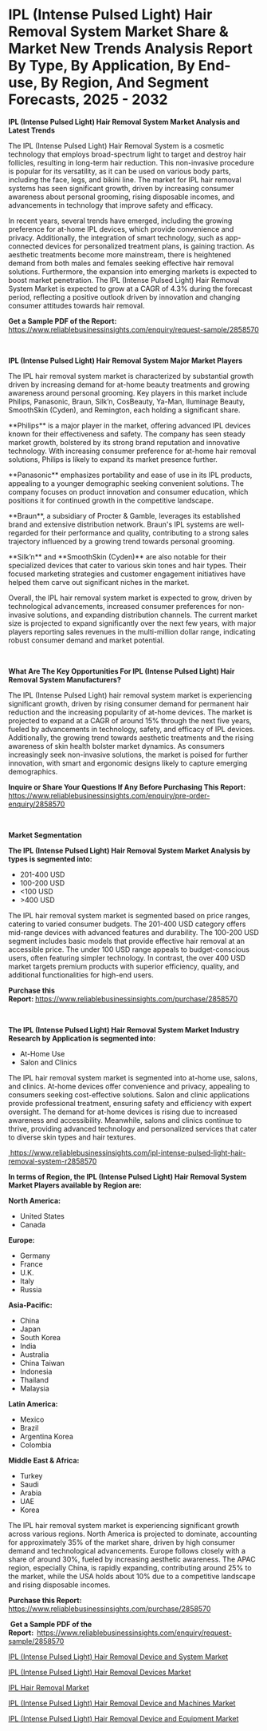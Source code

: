 <p><h1>IPL (Intense Pulsed Light) Hair Removal System Market Share & Market New Trends Analysis Report By Type, By Application, By End-use, By Region, And Segment Forecasts, 2025 - 2032</h1></p><p><strong>IPL (Intense Pulsed Light) Hair Removal System Market Analysis and Latest Trends</strong></p>
<p><p>The IPL (Intense Pulsed Light) Hair Removal System is a cosmetic technology that employs broad-spectrum light to target and destroy hair follicles, resulting in long-term hair reduction. This non-invasive procedure is popular for its versatility, as it can be used on various body parts, including the face, legs, and bikini line. The market for IPL hair removal systems has seen significant growth, driven by increasing consumer awareness about personal grooming, rising disposable incomes, and advancements in technology that improve safety and efficacy.</p><p>In recent years, several trends have emerged, including the growing preference for at-home IPL devices, which provide convenience and privacy. Additionally, the integration of smart technology, such as app-connected devices for personalized treatment plans, is gaining traction. As aesthetic treatments become more mainstream, there is heightened demand from both males and females seeking effective hair removal solutions. Furthermore, the expansion into emerging markets is expected to boost market penetration. The IPL (Intense Pulsed Light) Hair Removal System Market is expected to grow at a CAGR of 4.3% during the forecast period, reflecting a positive outlook driven by innovation and changing consumer attitudes towards hair removal.</p></p>
<p><strong>Get a Sample PDF of the Report:&nbsp;</strong> <a href="https://www.reliablebusinessinsights.com/enquiry/request-sample/2858570?utm_campaign=1847&utm_medium=2&utm_source=Github&utm_content=ia&utm_term=12032025&utm_id=ipl-intense-pulsed-light-hair-removal-system">https://www.reliablebusinessinsights.com/enquiry/request-sample/2858570</a></p>
<p>&nbsp;</p>
<p><strong>IPL (Intense Pulsed Light) Hair Removal System Major Market Players</strong></p>
<p><p>The IPL hair removal system market is characterized by substantial growth driven by increasing demand for at-home beauty treatments and growing awareness around personal grooming. Key players in this market include Philips, Panasonic, Braun, Silk’n, CosBeauty, Ya-Man, Iluminage Beauty, SmoothSkin (Cyden), and Remington, each holding a significant share.</p><p>**Philips** is a major player in the market, offering advanced IPL devices known for their effectiveness and safety. The company has seen steady market growth, bolstered by its strong brand reputation and innovative technology. With increasing consumer preference for at-home hair removal solutions, Philips is likely to expand its market presence further.</p><p>**Panasonic** emphasizes portability and ease of use in its IPL products, appealing to a younger demographic seeking convenient solutions. The company focuses on product innovation and consumer education, which positions it for continued growth in the competitive landscape.</p><p>**Braun**, a subsidiary of Procter & Gamble, leverages its established brand and extensive distribution network. Braun's IPL systems are well-regarded for their performance and quality, contributing to a strong sales trajectory influenced by a growing trend towards personal grooming.</p><p>**Silk’n** and **SmoothSkin (Cyden)** are also notable for their specialized devices that cater to various skin tones and hair types. Their focused marketing strategies and customer engagement initiatives have helped them carve out significant niches in the market.</p><p>Overall, the IPL hair removal system market is expected to grow, driven by technological advancements, increased consumer preferences for non-invasive solutions, and expanding distribution channels. The current market size is projected to expand significantly over the next few years, with major players reporting sales revenues in the multi-million dollar range, indicating robust consumer demand and market potential.</p></p>
<p>&nbsp;</p>
<p><strong>What Are The Key Opportunities For IPL (Intense Pulsed Light) Hair Removal System Manufacturers?</strong></p>
<p><p>The IPL (Intense Pulsed Light) hair removal system market is experiencing significant growth, driven by rising consumer demand for permanent hair reduction and the increasing popularity of at-home devices. The market is projected to expand at a CAGR of around 15% through the next five years, fueled by advancements in technology, safety, and efficacy of IPL devices. Additionally, the growing trend towards aesthetic treatments and the rising awareness of skin health bolster market dynamics. As consumers increasingly seek non-invasive solutions, the market is poised for further innovation, with smart and ergonomic designs likely to capture emerging demographics.</p></p>
<p><strong>Inquire or Share Your Questions If Any Before Purchasing This Report:</strong> <a href="https://www.reliablebusinessinsights.com/enquiry/pre-order-enquiry/2858570?utm_campaign=1847&utm_medium=2&utm_source=Github&utm_content=ia&utm_term=12032025&utm_id=ipl-intense-pulsed-light-hair-removal-system">https://www.reliablebusinessinsights.com/enquiry/pre-order-enquiry/2858570</a></p>
<p>&nbsp;</p>
<p><strong>Market Segmentation</strong></p>
<p><strong>The IPL (Intense Pulsed Light) Hair Removal System Market Analysis by types is segmented into:</strong></p>
<p><ul><li>201-400 USD</li><li>100-200 USD</li><li><100 USD</li><li>>400 USD</li></ul></p>
<p><p>The IPL hair removal system market is segmented based on price ranges, catering to varied consumer budgets. The 201-400 USD category offers mid-range devices with advanced features and durability. The 100-200 USD segment includes basic models that provide effective hair removal at an accessible price. The under 100 USD range appeals to budget-conscious users, often featuring simpler technology. In contrast, the over 400 USD market targets premium products with superior efficiency, quality, and additional functionalities for high-end users.</p></p>
<p><strong>Purchase this Report:&nbsp;</strong><a href="https://www.reliablebusinessinsights.com/purchase/2858570?utm_campaign=1847&utm_medium=2&utm_source=Github&utm_content=ia&utm_term=12032025&utm_id=ipl-intense-pulsed-light-hair-removal-system">https://www.reliablebusinessinsights.com/purchase/2858570</a></p>
<p>&nbsp;</p>
<p><strong>The IPL (Intense Pulsed Light) Hair Removal System Market Industry Research by Application is segmented into:</strong></p>
<p><ul><li>At-Home Use</li><li>Salon and Clinics</li></ul></p>
<p><p>The IPL hair removal system market is segmented into at-home use, salons, and clinics. At-home devices offer convenience and privacy, appealing to consumers seeking cost-effective solutions. Salon and clinic applications provide professional treatment, ensuring safety and efficiency with expert oversight. The demand for at-home devices is rising due to increased awareness and accessibility. Meanwhile, salons and clinics continue to thrive, providing advanced technology and personalized services that cater to diverse skin types and hair textures.</p></p>
<p><a href="https://www.reliablebusinessinsights.com/ipl-intense-pulsed-light-hair-removal-system-r2858570?utm_campaign=1847&utm_medium=2&utm_source=Github&utm_content=ia&utm_term=12032025&utm_id=ipl-intense-pulsed-light-hair-removal-system">&nbsp;https://www.reliablebusinessinsights.com/ipl-intense-pulsed-light-hair-removal-system-r2858570</a></p>
<p><strong>In terms of Region, the IPL (Intense Pulsed Light) Hair Removal System Market Players available by Region are:</strong></p>
<p>
    <p> <strong> North America: </strong>
        <ul>
            <li>United States</li>
            <li>Canada</li>
        </ul>
        </p> 
    <p> <strong> Europe: </strong>
        <ul>
            <li>Germany</li>
            <li>France</li>
            <li>U.K.</li>
            <li>Italy</li>
            <li>Russia</li>
        </ul>
        </p> 
    <p> <strong> Asia-Pacific: </strong>
        <ul>
            <li>China</li>
            <li>Japan</li>
            <li>South Korea</li>
            <li>India</li>
            <li>Australia</li>
            <li>China Taiwan</li>
            <li>Indonesia</li>
            <li>Thailand</li>
            <li>Malaysia</li>
        </ul>
        </p> 
    <p> <strong> Latin America: </strong>
        <ul>
            <li>Mexico</li>
            <li>Brazil</li>
            <li>Argentina Korea</li>
            <li>Colombia</li>
        </ul>
        </p> 
    <p> <strong> Middle East & Africa: </strong>
        <ul>
            <li>Turkey</li>
            <li>Saudi</li>
            <li>Arabia</li>
            <li>UAE</li>
            <li>Korea</li>
        </ul>
    </p>
    </p>
<p><p>The IPL hair removal system market is experiencing significant growth across various regions. North America is projected to dominate, accounting for approximately 35% of the market share, driven by high consumer demand and technological advancements. Europe follows closely with a share of around 30%, fueled by increasing aesthetic awareness. The APAC region, especially China, is rapidly expanding, contributing around 25% to the market, while the USA holds about 10% due to a competitive landscape and rising disposable incomes.</p></p>
<p><strong>Purchase this Report: </strong><a href="https://www.reliablebusinessinsights.com/purchase/2858570?utm_campaign=1847&utm_medium=2&utm_source=Github&utm_content=ia&utm_term=12032025&utm_id=ipl-intense-pulsed-light-hair-removal-system">https://www.reliablebusinessinsights.com/purchase/2858570</a></p>
<p>&nbsp;<strong>Get a Sample PDF of the Report:&nbsp;&nbsp;</strong><a href="https://www.reliablebusinessinsights.com/enquiry/request-sample/2858570?utm_campaign=1847&utm_medium=2&utm_source=Github&utm_content=ia&utm_term=12032025&utm_id=ipl-intense-pulsed-light-hair-removal-system">https://www.reliablebusinessinsights.com/enquiry/request-sample/2858570</a></p>
<p><strong></strong></p>
<p><p><a href="https://github.com/kitkaeberz5z/Market-Research-Report-List-1/blob/main/ipl-intense-pulsed-light-hair-removal-device-and-system-market.md?utm_campaign=1847&utm_medium=2&utm_source=Github&utm_content=ia&utm_term=12032025&utm_id=ipl-intense-pulsed-light-hair-removal-system">IPL (Intense Pulsed Light) Hair Removal Device and System Market</a></p><p><a href="https://github.com/snelldimkeod/Market-Research-Report-List-1/blob/main/ipl-intense-pulsed-light-hair-removal-devices-market.md?utm_campaign=1847&utm_medium=2&utm_source=Github&utm_content=ia&utm_term=12032025&utm_id=ipl-intense-pulsed-light-hair-removal-system">IPL (Intense Pulsed Light) Hair Removal Devices Market</a></p><p><a href="https://github.com/olesjaquah/Market-Research-Report-List-1/blob/main/ipl-hair-removal-market.md?utm_campaign=1847&utm_medium=2&utm_source=Github&utm_content=ia&utm_term=12032025&utm_id=ipl-intense-pulsed-light-hair-removal-system">IPL Hair Removal Market</a></p><p><a href="https://github.com/seppelharjap/Market-Research-Report-List-1/blob/main/ipl-intense-pulsed-light-hair-removal-device-and-machines-market.md?utm_campaign=1847&utm_medium=2&utm_source=Github&utm_content=ia&utm_term=12032025&utm_id=ipl-intense-pulsed-light-hair-removal-system">IPL (Intense Pulsed Light) Hair Removal Device and Machines Market</a></p><p><a href="https://github.com/edriceakeime/Market-Research-Report-List-1/blob/main/ipl-intense-pulsed-light-hair-removal-device-and-equipment-market.md?utm_campaign=1847&utm_medium=2&utm_source=Github&utm_content=ia&utm_term=12032025&utm_id=ipl-intense-pulsed-light-hair-removal-system">IPL (Intense Pulsed Light) Hair Removal Device and Equipment Market</a></p></p>